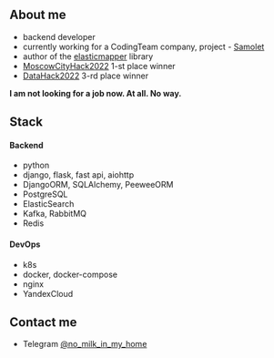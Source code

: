 ## About me

- backend developer
- currently working for a CodingTeam company, project - [Samolet](https://samolet.ru/)
- author of the [elasticmapper](https://github.com/nomilkinmyhome/elasticmapper) library
- [MoscowCityHack2022](https://moscityhack2022.innoagency.ru/) 1-st place winner
- [DataHack2022](https://data-hack.ru/) 3-rd place winner

**I am not looking for a job now. At all. No way.**


## Stack


#### Backend

- python
- django, flask, fast api, aiohttp
- DjangoORM, SQLAlchemy, PeeweeORM
- PostgreSQL
- ElasticSearch
- Kafka, RabbitMQ
- Redis

#### DevOps

- k8s
- docker, docker-compose
- nginx
- YandexCloud


## Contact me
- Telegram [@no_milk_in_my_home](https://t.me/no_milk_in_my_home)
